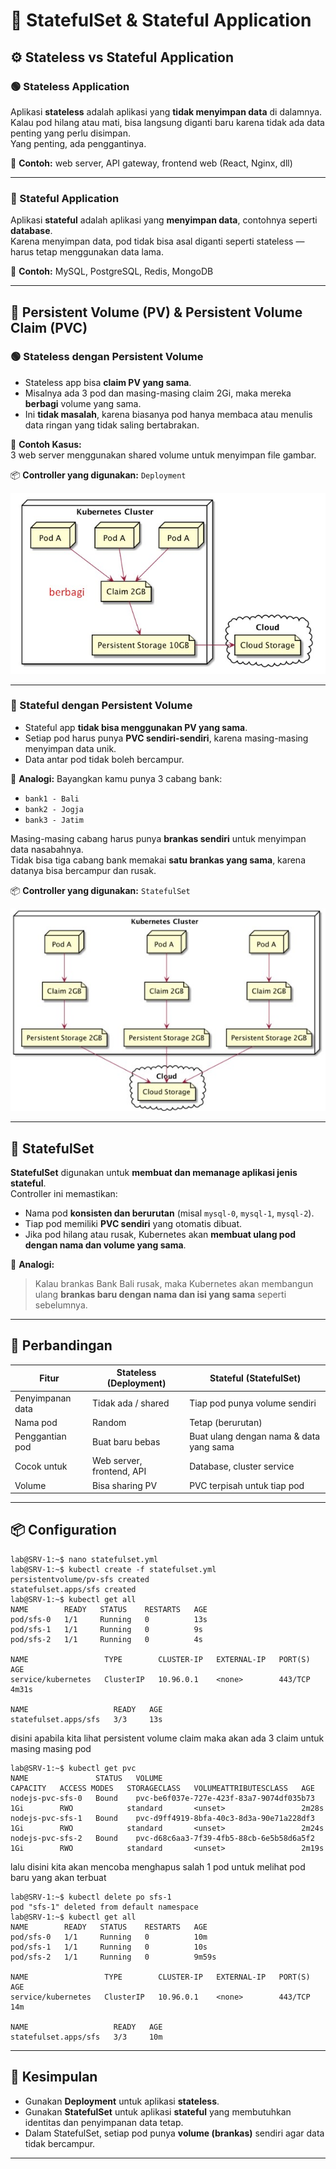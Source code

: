 # 🧩 StatefulSet & Stateful Application

## ⚙️ Stateless vs Stateful Application

### 🟢 Stateless Application
Aplikasi **stateless** adalah aplikasi yang **tidak menyimpan data** di dalamnya.  
Kalau pod hilang atau mati, bisa langsung diganti baru karena tidak ada data penting yang perlu disimpan.  
Yang penting, ada penggantinya.

🧠 **Contoh:** web server, API gateway, frontend web (React, Nginx, dll)

---

### 🔵 Stateful Application
Aplikasi **stateful** adalah aplikasi yang **menyimpan data**, contohnya seperti **database**.  
Karena menyimpan data, pod tidak bisa asal diganti seperti stateless — harus tetap menggunakan data lama.

🧠 **Contoh:** MySQL, PostgreSQL, Redis, MongoDB

---

## 💾 Persistent Volume (PV) & Persistent Volume Claim (PVC)

### 🟢 Stateless dengan Persistent Volume
- Stateless app bisa **claim PV yang sama**.  
- Misalnya ada 3 pod dan masing-masing claim 2Gi, maka mereka **berbagi** volume yang sama.
- Ini **tidak masalah**, karena biasanya pod hanya membaca atau menulis data ringan yang tidak saling bertabrakan.

📘 **Contoh Kasus:**  
3 web server menggunakan shared volume untuk menyimpan file gambar.

📦 **Controller yang digunakan:** `Deployment`

![Architecture](images/stateless.jpg)

---

### 🔵 Stateful dengan Persistent Volume
- Stateful app **tidak bisa menggunakan PV yang sama**.  
- Setiap pod harus punya **PVC sendiri-sendiri**, karena masing-masing menyimpan data unik.  
- Data antar pod tidak boleh bercampur.

📘 **Analogi:**
Bayangkan kamu punya 3 cabang bank:
- `bank1 - Bali`
- `bank2 - Jogja`
- `bank3 - Jatim`

Masing-masing cabang harus punya **brankas sendiri** untuk menyimpan data nasabahnya.  
Tidak bisa tiga cabang bank memakai **satu brankas yang sama**, karena datanya bisa bercampur dan rusak.

📦 **Controller yang digunakan:** `StatefulSet`

![Architecture](images/statefull.jpg)

---

## 🏦 StatefulSet

**StatefulSet** digunakan untuk **membuat dan memanage aplikasi jenis stateful**.  
Controller ini memastikan:
- Nama pod **konsisten dan berurutan** (misal `mysql-0`, `mysql-1`, `mysql-2`).
- Tiap pod memiliki **PVC sendiri** yang otomatis dibuat.
- Jika pod hilang atau rusak, Kubernetes akan **membuat ulang pod dengan nama dan volume yang sama**.

🧠 **Analogi:**
> Kalau brankas Bank Bali rusak, maka Kubernetes akan membangun ulang **brankas baru dengan nama dan isi yang sama** seperti sebelumnya.

---

## 🧩 Perbandingan

| Fitur | Stateless (Deployment) | Stateful (StatefulSet) |
|-------|------------------------|-------------------------|
| Penyimpanan data | Tidak ada / shared | Tiap pod punya volume sendiri |
| Nama pod | Random | Tetap (berurutan) |
| Penggantian pod | Buat baru bebas | Buat ulang dengan nama & data yang sama |
| Cocok untuk | Web server, frontend, API | Database, cluster service |
| Volume | Bisa sharing PV | PVC terpisah untuk tiap pod |

---

## 📦 Configuration
```
lab@SRV-1:~$ nano statefulset.yml
lab@SRV-1:~$ kubectl create -f statefulset.yml
persistentvolume/pv-sfs created
statefulset.apps/sfs created
lab@SRV-1:~$ kubectl get all
NAME        READY   STATUS    RESTARTS   AGE
pod/sfs-0   1/1     Running   0          13s
pod/sfs-1   1/1     Running   0          9s
pod/sfs-2   1/1     Running   0          4s

NAME                 TYPE        CLUSTER-IP   EXTERNAL-IP   PORT(S)   AGE
service/kubernetes   ClusterIP   10.96.0.1    <none>        443/TCP   4m31s

NAME                   READY   AGE
statefulset.apps/sfs   3/3     13s
```
disini apabila kita lihat persistent volume claim maka akan ada 3 claim untuk masing masing pod
```
lab@SRV-1:~$ kubectl get pvc
NAME               STATUS   VOLUME                                     CAPACITY   ACCESS MODES   STORAGECLASS   VOLUMEATTRIBUTESCLASS   AGE
nodejs-pvc-sfs-0   Bound    pvc-be6f037e-727e-423f-83a7-9074df035b73   1Gi        RWO            standard       <unset>                 2m28s
nodejs-pvc-sfs-1   Bound    pvc-d9ff4919-8bfa-40c3-8d3a-90e71a228df3   1Gi        RWO            standard       <unset>                 2m24s
nodejs-pvc-sfs-2   Bound    pvc-d68c6aa3-7f39-4fb5-88cb-6e5b58d6a5f2   1Gi        RWO            standard       <unset>                 2m19s
```
lalu disini kita akan mencoba menghapus salah 1 pod untuk melihat pod baru yang akan terbuat
```
lab@SRV-1:~$ kubectl delete po sfs-1
pod "sfs-1" deleted from default namespace
lab@SRV-1:~$ kubectl get all
NAME        READY   STATUS    RESTARTS   AGE
pod/sfs-0   1/1     Running   0          10m
pod/sfs-1   1/1     Running   0          10s
pod/sfs-2   1/1     Running   0          9m59s

NAME                 TYPE        CLUSTER-IP   EXTERNAL-IP   PORT(S)   AGE
service/kubernetes   ClusterIP   10.96.0.1    <none>        443/TCP   14m

NAME                   READY   AGE
statefulset.apps/sfs   3/3     10m
```
---

## 📘 Kesimpulan
- Gunakan **Deployment** untuk aplikasi **stateless**.  
- Gunakan **StatefulSet** untuk aplikasi **stateful** yang membutuhkan identitas dan penyimpanan data tetap.  
- Dalam StatefulSet, setiap pod punya **volume (brankas)** sendiri agar data tidak bercampur.

---
